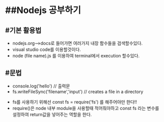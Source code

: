 ##Nodejs 공부하기
================================
#기본 활용법
-------------------------------
* nodejs.org-->docs로 들어가면 여러가지 내장 함수들을 검색할수있다.
* visual studio code를 이용할것이다.
* node (file name).js 를 이용하여 terminal에서 execution 할수있다.

#문법
-------------------------------
* console.log('hello') // 출력문
* fs.writeFileSync('filename','input') // creates a file in a directory
- fs를 사용하기 위해선 const fs = require('fs') 를 해주어야만 한다!!
- require()은 node 내부 module을 사용할때 적어줘야하고 const fs 라는 변수를 설정하여 return값을 넣어주는 역할을 한다. 
